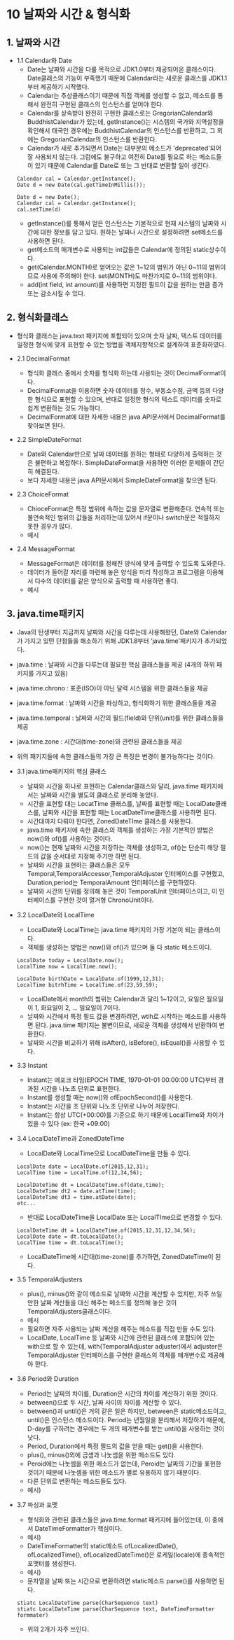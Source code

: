 # 10 날짜와 시간 & 형식화

## 1. 날짜와 시간

+ 1.1 Calendar와 Date
  + Date는 날짜와 시간을 다룰 목적으로 JDK1.0부터 제공되어온 클래스이다. Date클래스의 기능이 부족했기 때문에 Calendar라는 새로운 클래스를 JDK1.1부터 제공하기 시작했다.
  + Calendar는 추상클래스이기 때문에 직접 객체를 생성할 수 없고, 메소드를 통해서 완전히 구현된 클래스의 인스턴스를 얻어야 한다.
  + Calendar를 상속받아 완전히 구현한 클래스로는 GregorianCalendar와 BuddhistCalendar가 있는데, getInstance()는 시스템의 국가와 지역설정을 확인해서 태국인 경우에는 BuddhistCalendar의 인스턴스를 반환하고, 그 외에는 GregorianCalendar의 인스턴스를 반환한다.
  + Calendar가 새로 추가되면서 Date는 대부분의 메소드가 'deprecated'되어 잘 사용되지 않는다. 그럼에도 불구하고 여전히 Date를 필요로 하는 메소드들이 있기 때문에 Calendar를 Date로 또는 그 반대로 변환할 일이 생긴다.
  ```
  Calendar cal = Calendar.getInstance();
  Date d = new Date(cal.getTimeInMillis());

  Date d = new Date();
  Calendar cal = Calendar.getInstance();
  cal.setTime(d)
  ```
  + getInstance()를 통해서 얻은 인스턴스는 기본적으로 현재 시스템의 날짜와 시간에 대한 정보를 담고 있다. 원하는 날짜나 시간으로 설정하려면 set메소드를 사용하면 된다.
  + get메소드의 매개변수로 사용되는 int값들은 Calendar에 정의된 static상수이다.
  + get(Calendar.MONTH)로 얻어오는 값은 1~12의 범위가 아닌 0~11의 범위이므로 사용에 주의해야 한다. set(MONTH)도 마찬가지로 0~11의 범위이다.
  + add(int field, int amount)를 사용하면 지정한 필드이 값을 원하는 만큼 증가 또는 감소시킬 수 있다.


## 2. 형식화클래스
+ 형식화 클래스는 java.text 패키지에 포함되어 있으며 숫자 날짜, 텍스트 데이터를 일정한 형식에 맞게 표현할 수 있는 방법을 객체지향적으로 설계하여 표준화하였다.

+ 2.1 DecimalFormat
  + 형식화 클래스 중에서 숫자를 형식화 하는데 사용되는 것이 DecimalFormat이다.
  + DecimalFormat을 이용하면 숫자 데이터를 정수, 부동소수점, 금액 등의 다양한 형식으로 표현할 수 있으며, 반대로 일정한 형식의 텍스트 데이터를 숫자로 쉽게 변환하는 것도 가능하다.
  + DecimalFormat에 대한 자세한 내용은 java API문서에서 DecimalFormat를 찾아보면 된다.

+ 2.2 SimpleDateFormat
  + Date와 Calendar만으로 날짜 데이터를 원하는 형태로 다양하게 출력하는 것은 불편하고 복잡하다. SimpleDateFormat을 사용하면 이러한 문제들이 간단히 해결된다.
  + 보다 자세한 내용은 java API문서에서 SimpleDateFormat을 찾으면 된다.

+ 2.3 ChoiceFormat
  + ChioceFormat은 특정 범위에 속하는 값을 문자열로 변환해준다. 연속적 또는 불연속적인 범위의 값들을 처리하는데 있어서 if문이나 switch문은 적절하지 못한 경우가 많다.
  + 예시

+ 2.4 MessageFormat
  + MessageFormat은 데이터를 정해진 양식에 맞게 출력할 수 있도록 도와준다.
  + 데이터가 들어갈 자리를 마련해 놓은 양식을 미리 작성하고 프로그램을 이용해서 다수의 데이터를 같은 양식으로 출력할 때 사용하면 좋다.
  + 예시

## 3. java.time패키지
+ Java의 탄생부터 지금까지 날짜와 시간을 다루는데 사용해왔던, Date와 Calendar가 가지고 있떤 단점들을 해소하기 위해 JDK1.8부터 'java.time'패키지가 추가되었다.
+ java.time : 날짜와 시간을 다루는데 필요한 핵심 클래스들을 제공 (4개의 하위 패키지를 가지고 있음)
+ java.time.chrono : 표준(ISO)이 아닌 달력 시스템을 위한 클래스들을 제공
+ java.time.format : 날짜와 시간을 파싱하고, 형식화하기 위한 클래스들을 제공
+ java.time.temporal : 날짜와 시간의 필드(field)와 단위(unit)를 위한 클래스들을 제공
+ java.time.zone : 시간대(time-zone)와 관련된 클래스들을 제공
+ 위의 패키지들에 속한 클래스들의 가장 큰 특징은 변경이 불가능하다는 것이다.

+ 3.1 java.time패키지의 핵심 클래스
  + 날짜와 시간을 하나로 표현하는 Calendar클래스와 달리, java.time 패키지에서는 날짜와 시간을 별도의 클래스로 분리해 놓았다.
  + 시간을 표현할 대는 LocatTime 클래스를, 날짜를 표현할 때는 LocalDate클래스를, 날짜와 시간을 표현할 때는 LocatDateTime클래스를 사용하면 된다.
  + 시간대까지 다뤄야 한다면, ZonedDateTIme 클래스를 사용한다.
  + java.time 패키지에 속한 클래스의 객체를 생성하는 가장 기본적인 방법은 now()와 of()를 사용하는 것이다.
  + now()는 현재 날짜와 시간을 저장하는 객체를 생성하고, of()는 단순히 해당 필드의 값을 순서대로 지정해 주기만 하면 된다.
  + 날짜와 시간을 표현하는 클래스들은 모두 Temporal,TemporalAccessor,TemporalAdjuster 인터페이스를 구현했고, Duration,period는 TemporalAmount 인터페이스를 구현하였다.
  + 날짜와 시간의 단위를 정의해 놓은 것이 TemporalUnit 인터페이스이고, 이 인터페이스를 구현한 것이 열거형 ChronoUnit이다.

+ 3.2 LocalDate와 LocalTime
  + LocalDate와 LocalTime는 java.time 패키지의 가장 기본이 되는 클래스이다.
  + 객체를 생성하는 방법은 now()와 of()가 있으며 둘 다 static 메소드이다.
  ```
  LocalDate today = LocalDate.now();
  LocalTime now = LocalTime.now();

  LocalDate birthDate = LocalDate.of(1999,12,31);
  LocalTime bitrhTime = LocalTime.of(23,59,59);
  ```
  + LocalDate에서 month의 범위는 Calendar과 달리 1~12이고, 요일은 월요일이 1, 화요일이 2, ... 일요일이 7이다.
  + 날짜와 시간에서 특정 필드 값을 변경하려면, wtih로 시작하는 메소드를 사용하면 된다. java.time 패키지는 불변이므로, 새로운 객체를 생성해서 반환하여 변환한다.
  + 날짜와 시간을 비교하기 위해 isAfter(), isBefore(), isEqual()을 사용할 수 있다.

+ 3.3 Instant
  + Instant는 에포크 타임(EPOCH TIME, 1970-01-01 00:00:00 UTC)부터 경과된 시간을 나노초 단위로 표현한다.
  + Instant를 생성할 때는 now()와 ofEpochSecond()를 사용한다.
  + Instant는 시간을 초 단위와 나노초 단위로 나누어 저장한다.
  + Instant는 항상 UTC(+00:00)를 기준으로 하기 때문에 LocalTime와 차이가 있을 수 있다 (ex: 한국 +09:00)

+ 3.4 LocalDateTime과 ZonedDateTime
  + LocalDate와 LocalTime으로 LocalDateTime을 만들 수 있다.
  ```
  LocalDate date = LocalDate.of(2015,12,31);
  LocalTime time = LocalTime.of(12,34,56);

  LocalDateTime dt = LocalDateTime.of(date,time);
  LocalDateTime dt2 = date.atTime(time);
  LocalDateTime dt3 = time.atDate(date);
  etc...
  ```
  + 반대로 LocalDateTime을 LocalDate 또는 LocalTIme으로 변경할 수 있다.
  ```
  LocalDateTime dt = LocalDateTime.of(2015,12,31,12,34,56);
  LocalDate date = dt.toLocalDate();
  LocalTime time = dt.toLocalTime();
  ```
  + LocalDateTime에 시간대(time-zone)를 추가하면, ZonedDateTime이 된다.
 
+ 3.5 TemporalAdjusters
  + plus(), minus()와 같이 메소드로 날짜와 시간을 계산할 수 있지만, 자주 쓰일만한 날짜 계산들을 대신 해주는 메소드를 정의해 놓은 것이 TemporalAdjusters클래스이다.
  + 예시
  + 필요하면 자주 사용되는 날짜 계산을 해주는 메소드를 직접 만들 수도 있다.
  + LocalDate, LocalTime 등 날짜와 시간에 관련된 클래스에 포함되어 있는 with으로 할 수 있는데, with(TemporalAdjuster adjuster)에서 adjuster은 TemporalAdjuster 인터페이스를 구현한 클래스의 객체를 매개변수로 제공해야 한다.
 
+ 3.6 Period와 Duration
  + Period는 날짜의 차이를, Duration은 시간의 차이를 계산하기 위한 것이다.
  + between()으로 두 시간, 날짜 사이의 차이를 계산할 수 있다.
  + between()과 until()은 거의 같은 일은 하지만, between은 static메소드이고, until()은 인스턴스 메소드이다. Period는 년월일을 분리해서 저장하기 때문에, D-day를 구하려는 경우에는 두 개의 매개변수를 받는 until()을 사용하는 것이 낫다.
  + Period, Duration에서 특정 필드의 값을 얻을 때는 get()을 사용한다.
  + plus(), minus()외에 곱셈과 나눗셈을 위한 메소드도 있다.
  + Peroid에는 나눗셈을 위한 메소드가 없는데, Peroid는 날짜의 기간을 표현한 것이기 때문에 나눗셈을 위한 메소드가 별로 유용하지 않기 때문이다.
  + 다른 단위로 변환하는 메소드들도 있다.
  + 예시)

+ 3.7 파싱과 포맷
  + 형식화와 관련된 클래스들은 java.time.format 패키지에 들어있는데, 이 중에서 DateTimeFormatter가 핵심이다.
  + 예시)
  + DateTimeFormatter의 static메소드 ofLocalizedDate(), ofLocalizedTime(), ofLocalizedDateTime()은 로케일(locale)에 종속적인 포맷터를 생성한다.
  + 예시)
  + 문자열을 날짜 또는 시간으로 변환하려면 static메소드 parse()를 사용하면 된다.
  ```
  stiatc LocalDateTime parse(CharSequence text)
  stiatc LocalDateTime parse(CharSequence text, DateTimeFormatter formmater)
  ```
  + 위의 2개가 자주 쓰인다.
